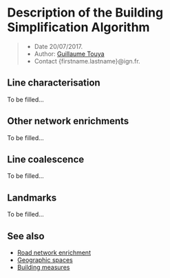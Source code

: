 # Description of the Building Simplification Algorithm

> - Date 20/07/2017.
> - Author: [Guillaume Touya][1]
> - Contact {firstname.lastname}@ign.fr.



Line characterisation
-------------
To be filled...


Other network enrichments
-------------
To be filled...


Line coalescence
-------------
To be filled...


Landmarks
-------------
To be filled...



See also
-------------
- [Road network enrichment][2]
- [Geographic spaces][3]
- [Building measures][4]


[1]: https://umrlastig.github.io/guillaume-touya/
[2]: /spatial_analysis/road_enrichment.md
[3]: /spatial_analysis/geographic_spaces.md
[4]: /spatial_analysis/building_measures.md
